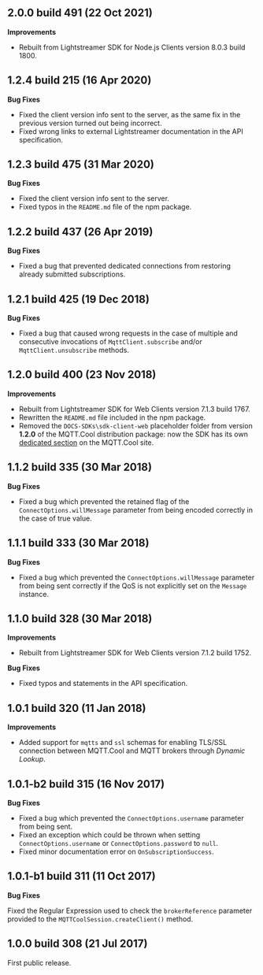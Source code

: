 2.0.0 build 491 (22 Oct 2021)
-----------------------------

**Improvements**

- Rebuilt from Lightstreamer SDK for Node.js Clients version 8.0.3 build 1800.


1.2.4 build 215 (16 Apr 2020)
------------------------------

**Bug Fixes**

- Fixed the client version info sent to the server, as the same fix in the previous version turned out being incorrect.
- Fixed wrong links to external Lightstreamer documentation in the API specification.



1.2.3 build 475 (31 Mar 2020)
-----------------------------

**Bug Fixes**

- Fixed the client version info sent to the server.
- Fixed typos in the `README.md` file of the npm package.



1.2.2 build 437 (26 Apr 2019)
-----------------------------

**Bug Fixes**

- Fixed a bug that prevented dedicated connections from restoring already
submitted subscriptions.



1.2.1 build 425 (19 Dec 2018)
-----------------------------

**Bug Fixes**

- Fixed a bug that caused wrong requests in the case of multiple and consecutive
  invocations of `MqttClient.subscribe` and/or `MqttClient.unsubscribe` methods.



1.2.0 build 400 (23 Nov 2018)
-----------------------------

**Improvements**

- Rebuilt from Lightstreamer SDK for Web Clients version 7.1.3 build 1767.
- Rewritten the `README.md` file included in the npm package.
- Removed the `DOCS-SDKs\sdk-client-web` placeholder folder from version
  **1.2.0** of the MQTT.Cool distribution package: now the SDK has its own
  [dedicated section](https://mqtt.cool/download/web-client-sdk-latest/) on the
  MQTT.Cool site.



1.1.2 build 335 (30 Mar 2018)
-----------------------------

**Bug Fixes**

- Fixed a bug which prevented the retained flag of the `ConnectOptions.willMessage`
  parameter from being encoded correctly in the case of true value.



1.1.1 build 333 (30 Mar 2018)
-----------------------------

**Bug Fixes**

- Fixed a bug which prevented the `ConnectOptions.willMessage` parameter from
  being sent correctly if the QoS is not explicitly set on the `Message` instance.



1.1.0 build 328 (30 Mar 2018)
-----------------------------

**Improvements**

- Rebuilt from Lightstreamer SDK for Web Clients version 7.1.2 build 1752.

**Bug Fixes**

- Fixed typos and statements in the API specification.



1.0.1 build 320 (11 Jan 2018)
-----------------------------

**Improvements**

- Added support for `mqtts` and `ssl` schemas for enabling TLS/SSL connection
  between MQTT.Cool and MQTT brokers through _Dynamic Lookup_.



1.0.1-b2 build 315 (16 Nov 2017)
--------------------------------

**Bug Fixes**

- Fixed a bug which prevented the `ConnectOptions.username` parameter from being
  sent.
- Fixed an exception which could be thrown when setting `ConnectOptions.username`
  or `ConnectOptions.password` to `null`.
- Fixed minor documentation error on `OnSubscriptionSuccess`.



1.0.1-b1 build 311 (11 Oct 2017)
--------------------------------

**Bug Fixes**

Fixed the Regular Expression used to check the `brokerReference` parameter
provided to the `MQTTCoolSession.createClient()` method.



1.0.0 build 308 (21 Jul 2017)
-----------------------------

First public release.